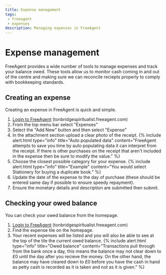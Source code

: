```yaml
---
title: Expense management
tags: 
 - freeagent
 - expenses
description: Managing expenses in FreeAgent
---
```

# Expense management

FreeAgent provides a wide number of tools to manage expenses and track your balance owed. These tools allow us to monitor cash coming in and out of the centre and making sure we can reconcile reciepts properly to comply with bookkeeping standards.

## Creating an expense

Creating an expense in FreeAgent is quick and simple.
1. [Login to FreeAgent](https://tonbridgespiritualist.freeagent.com) (tonbridgespiritualist.freeagent.com)
2. From the top menu bar select "Expenses"
3. Select the "Add New" button and then select "Expense"
4. In the attachment section upload a clear photo of the receipt.
{% include alert.html type="info" title="Auto populated data" content="FreeAgent attempts to save you time by auto populating data it can interpret from the receipt. If there is other purchases on the receipt that aren't included in the expense then be sure to modify the value." %}
5. Choose the closest possible category for your expense.
{% include alert.html type="info" title="Example" content="You would select Stationery for buying a duplicate book." %}
6. Update the date of the expense to the day of purchase (these should be entered same day if possible to ensure speedy repayment).
7. Ensure the monetary details and description are submitted then submit.

## Checking your owed balance

You can check your owed balance from the homepage.
1. [Login to FreeAgent](https://tonbridgespiritualist.freeagent.com) (tonbridgespiritualist.freeagent.com)
2. Find the expense tile on the homepage.
3. Your recent expenses will be listed and you will also be able to see at the top of the tile the current owed balance.
{% include alert.html type="info" title="Owed balance" content="Transactions pull through from the bank once a day, this means the balance may not clear down to £0 until the day after you recieve the money. On the other hand, the balance may have cleared down to £0 before you have the cash in hand as petty cash is recorded as it is taken and not as it is given." %}
